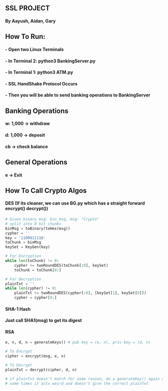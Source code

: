 ## SSL PROJECT
#### By Aayush, Aidan, Gary

## How To Run:
#### - Open two Linux Terminals
#### - In Terminal 2: python3 BankingServer.py
#### - In Terminal 1: python3 ATM.py
#### - SSL HandShake Protocol Occurs
#### - Then you will be able to send banking operations to BankingServer

## Banking Operations
#### w: 1,000 -> withdraw
#### d: 1,000 -> deposit
#### cb -> check balance

## General Operations
#### e -> Exit

## How To Call Crypto Algos
#### DES (If its cleaner, we can use BG.py which has a straight forward encrypt() decrypt())
```python
# Given binary msg: bin_msg, msg: "Crypto"
# split into 8 bit chunks
binMsg = toBinary(toHex(msg))
cypher = ''
key = '1100011110'
toChunk = binMsg
keySet = KeyGen(key)

# For Encryption
while len(toChunk) != 0:
    cypher += twoRoundDES(toChunk[:8], keySet)
    toChunk = toChunk[8:]

# For Decryption
plainTxt = ''
while len(cypher) != 0:
    plainTxt += twoRoundDES(cypher[:8], [keySet[1], keySet[0]])
    cypher = cypher[8;]
```
#### SHA-1 Hash
#### Just call SHA1(msg) to get its digest

#### RSA
```python
e, n, d, n = generateKeys() # pub key = (e, n), priv key = (d, n)

# To Encrypt
cipher = encrypt(msg, e, n)

# To Decrypt
plainTxt = decrypt(cipher, d, n)

# if plainTxt doesn't match for some reason, do a generateKey() again and try again
# some times it acts weird and doesn't give the correct plainTxt
```
